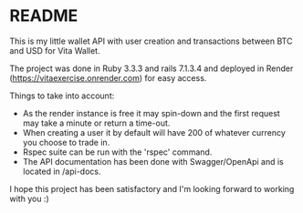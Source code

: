 # README

This is my little wallet API with user creation and transactions between BTC and USD for Vita Wallet.

The project was done in Ruby 3.3.3 and rails 7.1.3.4 and deployed in Render (https://vitaexercise.onrender.com) for easy access.

Things to take into account:
 - As the render instance is free it may spin-down and the first request may take a minute or return a time-out.
 - When creating a user it by default will have 200 of whatever currency you choose to trade in.
 - Rspec suite can be run with the 'rspec' command.
 - The API documentation has been done with Swagger/OpenApi and is located in /api-docs.

I hope this project has been satisfactory and I'm looking forward to working with you :)
